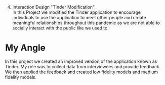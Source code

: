 4. Interaction Design "Tinder Modification"  
In this Project we modified the Tinder application to encourage individuals to use the application to meet other people and create meaningful relationships throughout this pandemic as we are not able to socially interact with the public like we used to.  

 # My Angle
In this project we created an improved version of the application known as Tinder. My role was to collect data from interviewees and provide feedback. We then applied the feedback and created low fidelity models and medium fidelity models. 